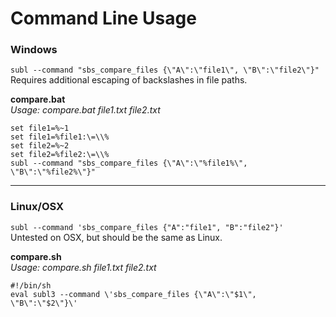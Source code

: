 # Command Line Usage

### Windows
```subl --command "sbs_compare_files {\"A\":\"file1\", \"B\":\"file2\"}"```  
Requires additional escaping of backslashes in file paths.

**compare.bat**  
_Usage: compare.bat file1.txt file2.txt_
```
set file1=%~1
set file1=%file1:\=\\%
set file2=%~2
set file2=%file2:\=\\%
subl --command "sbs_compare_files {\"A\":\"%file1%\", \"B\":\"%file2%\"}"
```

---

### Linux/OSX
```subl --command 'sbs_compare_files {"A":"file1", "B":"file2"}'```  
Untested on OSX, but should be the same as Linux.

**compare.sh**  
_Usage: compare.sh file1.txt file2.txt_
```
#!/bin/sh
eval subl3 --command \'sbs_compare_files {\"A\":\"$1\", \"B\":\"$2\"}\'
```
